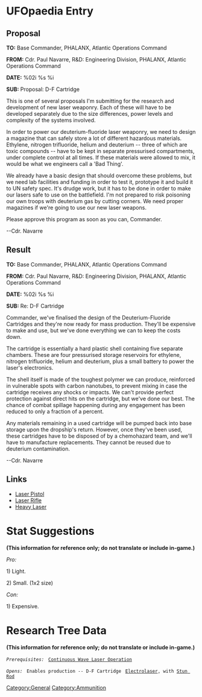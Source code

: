 # UFOpaedia Entry

## Proposal

**TO:** Base Commander, PHALANX, Atlantic Operations Command

**FROM:** Cdr. Paul Navarre, R&D: Engineering Division, PHALANX,
Atlantic Operations Command

**DATE:** %02i %s %i

**SUB:** Proposal: D-F Cartridge

This is one of several proposals I'm submitting for the research and
development of new laser weaponry. Each of these will have to be
developed separately due to the size differences, power levels and
complexity of the systems involved.

In order to power our deuterium-fluoride laser weaponry, we need to
design a magazine that can safely store a lot of different hazardous
materials. Ethylene, nitrogen trifluoride, helium and deuterium -- three
of which are toxic compounds -- have to be kept in separate pressurised
compartments, under complete control at all times. If these materials
were allowed to mix, it would be what we engineers call a 'Bad Thing'.

We already have a basic design that should overcome these problems, but
we need lab facilities and funding in order to test it, prototype it and
build it to UN safety spec. It's drudge work, but it has to be done in
order to make our lasers safe to use on the battlefield. I'm not
prepared to risk poisoning our own troops with deuterium gas by cutting
corners. We need proper magazines if we're going to use our new laser
weapons.

Please approve this program as soon as you can, Commander.

--Cdr. Navarre

## Result

**TO:** Base Commander, PHALANX, Atlantic Operations Command

**FROM:** Cdr. Paul Navarre, R&D: Engineering Division, PHALANX,
Atlantic Operations Command

**DATE:** %02i %s %i

**SUB:** Re: D-F Cartridge

Commander, we've finalised the design of the Deuterium-Fluoride
Cartridges and they're now ready for mass production. They'll be
expensive to make and use, but we've done everything we can to keep the
costs down.

The cartridge is essentially a hard plastic shell containing five
separate chambers. These are four pressurised storage reservoirs for
ethylene, nitrogen trifluoride, helium and deuterium, plus a small
battery to power the laser's electronics.

The shell itself is made of the toughest polymer we can produce,
reinforced in vulnerable spots with carbon nanotubes, to prevent mixing
in case the cartridge receives any shocks or impacts. We can't provide
perfect protection against direct hits on the cartridge, but we've done
our best. The chance of combat spillage happening during any engagement
has been reduced to only a fraction of a percent.

Any materials remaining in a used cartridge will be pumped back into
base storage upon the dropship's return. However, once they've been
used, these cartridges have to be disposed of by a chemohazard team, and
we'll have to manufacture replacements. They cannot be reused due to
deuterium contamination.

--Cdr. Navarre

## Links

- [Laser Pistol](Equipment/Secondary_Weapons/Laser_Pistol "wikilink")
- [Laser Rifle](Equipment/Primary_Weapons/Laser_Rifle "wikilink")
- [Heavy Laser](Equipment/Primary_Weapons/Heavy_Laser "wikilink")

# Stat Suggestions

**(This information for reference only; do not translate or include
in-game.)**

*Pro:*

1\) Light.

2\) Small. (1x2 size)

*Con:*

1\) Expensive.

# Research Tree Data

**(This information for reference only; do not translate or include
in-game.)**

*`Prerequisites:`*
` `[`Continuous Wave Laser Operation`](Research/Continuous_Wave_Laser_Operation "wikilink")

*`Opens:`*
` Enables production -- D-F Cartridge`
` `[`Electrolaser`](Equipment/Primary_Weapons/Electrolaser "wikilink")`, with `[`Stun Rod`](Equipment/Secondary_Weapons/Stun_Rod "wikilink")

[Category:General](Category:General "wikilink")
[Category:Ammunition](Category:Ammunition "wikilink")